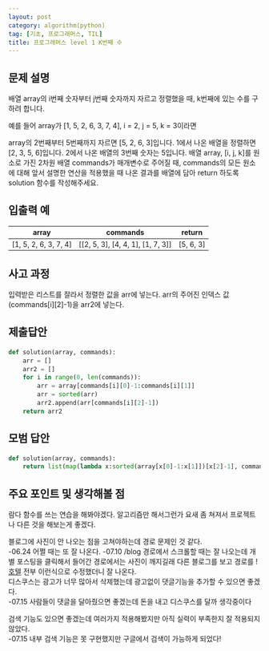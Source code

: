 ```yaml
---
layout: post
category: algorithm(python)
tag: [기초, 프로그래머스, TIL]
title: 프로그래머스 level 1 K번째 수
---
```


## 문제 설명

배열 array의 i번째 숫자부터 j번째 숫자까지 자르고 정렬했을 때, k번째에 있는 수를 구하려 합니다.

예를 들어 array가 [1, 5, 2, 6, 3, 7, 4], i = 2, j = 5, k = 3이라면

array의 2번째부터 5번째까지 자르면 [5, 2, 6, 3]입니다.
1에서 나온 배열을 정렬하면 [2, 3, 5, 6]입니다.
2에서 나온 배열의 3번째 숫자는 5입니다.
배열 array, [i, j, k]를 원소로 가진 2차원 배열 commands가 매개변수로 주어질 때, commands의 모든 원소에 대해 앞서 설명한 연산을 적용했을 때 나온 결과를 배열에 담아 return 하도록 solution 함수를 작성해주세요.

## 입출력 예

<table>
  <thead>
    <tr>
      <th>array</th>
      <th>commands</th>
      <th>return</th>
    </tr>
  </thead>
  <tbody>
    <tr>
      <td>[1, 5, 2, 6, 3, 7, 4]</td>
      <td>[[2, 5, 3], [4, 4, 1], [1, 7, 3]]</td>
      <td>[5, 6, 3]</td>
    </tr>
  </tbody>
</table>


## 사고 과정

입력받은 리스트를 잘라서 정렬한 값을 arr에 넣는다.
arr의 주어진 인덱스 값(commands\[i]\[2]-1)을 arr2에 넣는다. 

## 제출답안

```python
def solution(array, commands):
    arr = []
    arr2 = [] 
    for i in range(0, len(commands)):
        arr = array[commands[i][0]-1:commands[i][1]]
        arr = sorted(arr)
        arr2.append(arr[commands[i][2]-1])
    return arr2
```

## 모범 답안

```python
def solution(array, commands):
    return list(map(lambda x:sorted(array[x[0]-1:x[1]])[x[2]-1], commands))
```

## 주요 포인트 및 생각해볼 점  
람다 함수를 쓰는 연습을 해봐야겠다.
알고리즘만 해서그런가 요새 좀 쳐져서 프로젝트나 다른 것을 해보는게 좋겠다.

블로그에 사진이 안 나오는 점을 고쳐야하는데 경로 문제인 것 같다.  
-06.24 어쩔 때는 또 잘 나온다.
-07.10 /blog 경로에서 스크롤할 때는 잘 나오는데 개별 포스팅을 클릭해서 들어간 경로에서는 사진이 깨지길래 다른 블로그를 보고 경로를 \![호텔](/public/img/hotel.png) 전부 이런식으로 수정했더니 잘 나온다.  
디스쿠스는 광고가 너무 많아서 삭제했는데 광고없이 댓글기능을 추가할 수 있으면 좋겠다.  
-07.15 사람들이 댓글을 달아줬으면 좋겠는데 돈을 내고 디스쿠스를 달까 생각중이다  

검색 기능도 있으면 좋겠는데 여러가지 적용해봤지만 아직 실력이 부족한지 잘 적용되지 않았다.  
-07.15 내부 검색 기능은 못 구현했지만 구글에서 검색이 가능하게 되었다!

